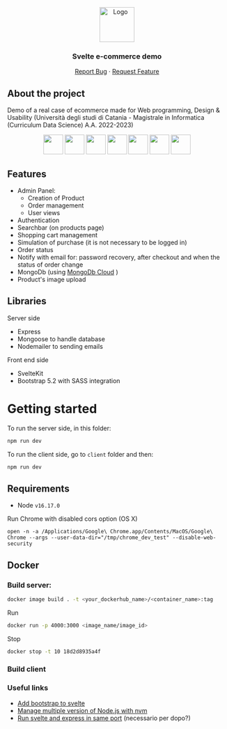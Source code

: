 <div align="center">
  <a href="https://github.com/khalld/svelte-ecommerce">
    <img src="https://cdn4.iconfinder.com/data/icons/game-of-thrones-4/64/game_of_thrones_game_thrones_series_character_avatar_dragon-512.png" alt="Logo" width="80" height="80">
  </a>

  <h3 align="center">Svelte e-commerce demo</h3>

  <p align="center">
    <!-- <a href=""><strong>Explore the docs »</strong></a> -->
    <!-- <a href="https://github.com/othneildrew/Best-README-Template">View Demo</a> (SOON) -->
    <!-- Demo
    · -->
    <a href="https://github.com/khalld/svelte-ecommerce/issues">Report Bug</a>
    ·
    <a href="https://github.com/khalld/svelte-ecommerce/issues">Request Feature</a>
  </p>
</div>


## About the project

Demo of a real case of ecommerce made for Web programming, Design & Usability (Università degli studi di Catania - Magistrale in Informatica (Curriculum Data Science) A.A. 2022-2023)

<p align="center">

<img src="https://github.com/get-icon/geticon/raw/master/icons/javascript.svg" width=45>
<a href="https://nodejs.org/en/"><img src="https://github.com/get-icon/geticon/raw/master/icons/nodejs-icon.svg" width=45></a> 
<a href="https://expressjs.com/"><img src="https://github.com/get-icon/geticon/raw/master/icons/express.svg" width=45></a>
<a href="https://kit.svelte.dev/"><img src="https://github.com/get-icon/geticon/raw/master/icons/svelte-icon.svg" width=45></a>
<a href="https://getbootstrap.com/docs/5.2/getting-started/introduction/"><img src="https://github.com/get-icon/geticon/raw/master/icons/bootstrap.svg" width=45></a>
<a href="https://sass-lang.com/"><img src="https://github.com/get-icon/geticon/raw/master/icons/sass.svg" width=45></a>
<a href="https://vitejs.dev/"><img src="https://github.com/get-icon/geticon/raw/master/icons/vite.svg" width=45></a>

</p>



## Features

- Admin Panel:
    - Creation of Product
    - Order management
    - User views
- Authentication
- Searchbar (on products page)
- Shopping cart management
- Simulation of purchase (it is not necessary to be logged in)
- Order status
- Notify with email for: password recovery, after checkout and when the status of order change
- MongoDb (using <a href="https://cloud.mongodb.com/">MongoDb Cloud</a> )
- Product's image upload

## Libraries

Server side
- Express
- Mongoose to handle database
- Nodemailer to sending emails

Front end side
- SvelteKit
- Bootstrap 5.2 with SASS integration

# Getting started

To run the server side, in this folder:

```bash
npm run dev
```

To run the client side, go to `client` folder and then:

```bash
npm run dev
```

## Requirements

- Node `v16.17.0`

Run Chrome with disabled cors option (OS X)

```
open -n -a /Applications/Google\ Chrome.app/Contents/MacOS/Google\ Chrome --args --user-data-dir="/tmp/chrome_dev_test" --disable-web-security
```

## Docker

### Build server:

```bash
docker image build . -t <your_dockerhub_name>/<container_name>:tag
```

Run

```bash
docker run -p 4000:3000 <image_name/image_id>
```

Stop

```bash
docker stop -t 10 18d2d8935a4f
```

### Build client

### Useful links

<ul>
    <li><a href="https://github.com/svelte-add/bootstrap">Add bootstrap to svelte</a></li>
    <li><a href="https://blog.logrocket.com/how-switch-node-js-versions-nvm/">Manage multiple version of Node.js with nvm</a></li>
    <li><a href="https://www.youtube.com/watch?v=wCelDI_rPcY">Run svelte and express in same port</a> (necessario per dopo?)</li>
</ul>

